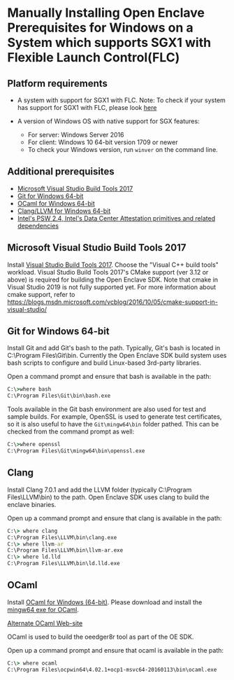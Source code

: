 
# Manually Installing Open Enclave Prerequisites for Windows on a System which supports SGX1 with Flexible Launch Control(FLC)

## Platform requirements
- A system with support for SGX1 with FLC.
 Note: To check if your system has support for SGX1 with FLC, please look [here](../SGXSupportLevel.md)
 
- A version of Windows OS with native support for SGX features:
   - For server: Windows Server 2016
   - For client: Windows 10 64-bit version 1709 or newer
   - To check your Windows version, run `winver` on the command line.

## Additional prerequisites
- [Microsoft Visual Studio Build Tools 2017](https://aka.ms/vs/15/release/vs_buildtools.exe)
- [Git for Windows 64-bit](https://git-scm.com/download/win)
- [OCaml for Windows 64-bit](https://www.ocamlpro.com/pub/ocpwin/ocpwin-builds/ocpwin64/20160113/)
- [Clang/LLVM for Windows 64-bit](http://releases.llvm.org/7.0.1/LLVM-7.0.1-win64.exe)
- [Intel's PSW 2.4, Intel's Data Center Attestation primitives and related dependencies](WindowsManualSGX1FLCDCAPPrereqs.md)

## Microsoft Visual Studio Build Tools 2017

Install [Visual Studio Build Tools 2017](https://aka.ms/vs/15/release/vs_buildtools.exe). Choose the "Visual C++ build tools" workload.
Visual Studio Build Tools 2017's CMake support (ver 3.12 or above) is required for building the Open Enclave SDK.
Note that cmake in Visual Studio 2019 is not fully supported yet.
For more information about cmake support, refer to
https://blogs.msdn.microsoft.com/vcblog/2016/10/05/cmake-support-in-visual-studio/

## Git for Windows 64-bit

Install Git and add Git's bash to the path.
Typically, Git's bash is located in C:\Program Files\Git\bin.
Currently the Open Enclave SDK build system uses bash scripts to configure
and build Linux-based 3rd-party libraries.

Open a command prompt and ensure that bash is available in the path:
```cmd
C:\>where bash
C:\Program Files\Git\bin\bash.exe
```

Tools available in the Git bash environment are also used for test and sample
builds. For example, OpenSSL is used to generate test certificates, so it is
also useful to have the `Git\mingw64\bin` folder pathed. This can be checked
from the command prompt as well:

```cmd
C:\>where openssl
C:\Program Files\Git\mingw64\bin\openssl.exe
```

## Clang

Install Clang 7.0.1 and add the LLVM folder (typically C:\Program Files\LLVM\bin)
to the path. Open Enclave SDK uses clang to build the enclave binaries.

Open up a command prompt and ensure that clang is available in the path:
```cmd
C:\> where clang
C:\Program Files\LLVM\bin\clang.exe
C:\> where llvm-ar
C:\Program Files\LLVM\bin\llvm-ar.exe
C:\> where ld.lld
C:\Program Files\LLVM\bin\ld.lld.exe
```

## OCaml

Install [OCaml for Windows (64-bit)](https://www.ocamlpro.com/pub/ocpwin/ocpwin-builds/ocpwin64/20160113/).
Please download and install the [mingw64 exe for OCaml](https://www.ocamlpro.com/pub/ocpwin/ocpwin-builds/ocpwin64/20160113/ocpwin64-20160113-4.02.1+ocp1-mingw64.exe).

[Alternate OCaml Web-site](https://fdopen.github.io/opam-repository-mingw/installation/)

OCaml is used to build the oeedger8r tool as part of the OE SDK.

Open up a command prompt and ensure that ocaml is available in the path:
```cmd
C:\> where ocaml
C:\Program Files\ocpwin64\4.02.1+ocp1-msvc64-20160113\bin\ocaml.exe
```